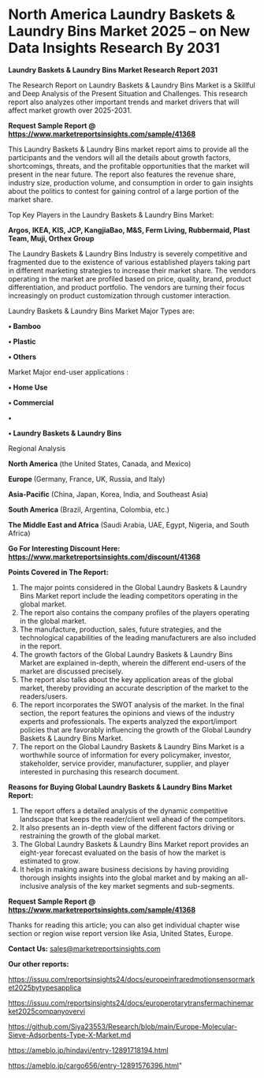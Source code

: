 # North America Laundry Baskets & Laundry Bins Market 2025 – on New Data Insights Research By 2031

<strong>Laundry Baskets & Laundry Bins Market Research Report 2031</strong>

The Research Report on Laundry Baskets & Laundry Bins Market is a Skillful and Deep Analysis of the Present Situation and Challenges. This research report also analyzes other important trends and market drivers that will affect market growth over 2025-2031.

<strong>Request Sample Report @ <a href=https://www.marketreportsinsights.com/sample/41368>https://www.marketreportsinsights.com/sample/41368</a></strong>

This Laundry Baskets & Laundry Bins market report aims to provide all the participants and the vendors will all the details about growth factors, shortcomings, threats, and the profitable opportunities that the market will present in the near future. The report also features the revenue share, industry size, production volume, and consumption in order to gain insights about the politics to contest for gaining control of a large portion of the market share.

Top Key Players in the Laundry Baskets & Laundry Bins Market:

<strong>Argos, IKEA, KIS, JCP, KangjiaBao, M&S, Ferm Living, Rubbermaid, Plast Team, Muji, Orthex Group</strong>

The Laundry Baskets & Laundry Bins Industry is severely competitive and fragmented due to the existence of various established players taking part in different marketing strategies to increase their market share. The vendors operating in the market are profiled based on price, quality, brand, product differentiation, and product portfolio. The vendors are turning their focus increasingly on product customization through customer interaction.

Laundry Baskets & Laundry Bins Market Major Types are:

<strong>•  Bamboo

•  Plastic

•  Others</strong>

Market Major end-user applications :

<strong>•  Home Use

•  Commercial

•  

•  Laundry Baskets & Laundry Bins</strong>

Regional Analysis

</u><strong><b>North America</b></strong> (the United States, Canada, and Mexico)

<strong><b>Europe </b></strong>(Germany, France, UK, Russia, and Italy)

<strong><b>Asia-Pacific</b></strong> (China, Japan, Korea, India, and Southeast Asia)

<strong><b>South America</b></strong> (Brazil, Argentina, Colombia, etc.)

<strong><b>The Middle East and Africa</b></strong> (Saudi Arabia, UAE, Egypt, Nigeria, and South Africa)

<strong>Go For Interesting Discount Here: <a href=https://www.marketreportsinsights.com/discount/41368>https://www.marketreportsinsights.com/discount/41368</a></strong>

<strong>Points Covered in The Report:</strong>
<ol>
  <li>The major points considered in the Global Laundry Baskets & Laundry Bins Market report include the leading competitors operating in the global market.</li>
  <li>The report also contains the company profiles of the players operating in the global market.</li>
  <li>The manufacture, production, sales, future strategies, and the technological capabilities of the leading manufacturers are also included in the report.</li>
  <li>The growth factors of the Global Laundry Baskets & Laundry Bins Market are explained in-depth, wherein the different end-users of the market are discussed precisely.</li>
  <li>The report also talks about the key application areas of the global market, thereby providing an accurate description of the market to the readers/users.</li>
  <li>The report incorporates the SWOT analysis of the market. In the final section, the report features the opinions and views of the industry experts and professionals. The experts analyzed the export/import policies that are favorably influencing the growth of the Global Laundry Baskets & Laundry Bins Market.</li>
  <li>The report on the Global Laundry Baskets & Laundry Bins Market is a worthwhile source of information for every policymaker, investor, stakeholder, service provider, manufacturer, supplier, and player interested in purchasing this research document.</li>
</ol>
<strong>Reasons for Buying Global Laundry Baskets & Laundry Bins Market Report:</strong>

<ol>
  <li>The report offers a detailed analysis of the dynamic competitive landscape that keeps the reader/client well ahead of the competitors.</li>
  <li>It also presents an in-depth view of the different factors driving or restraining the growth of the global market.</li>
  <li>The Global Laundry Baskets & Laundry Bins Market report provides an eight-year forecast evaluated on the basis of how the market is estimated to grow.</li>
  <li>It helps in making aware business decisions by having providing thorough insights insights into the global market and by making an all-inclusive analysis of the key market segments and sub-segments.</li>
</ol>
<strong>Request Sample Report @ <a href=https://www.marketreportsinsights.com/sample/41368>https://www.marketreportsinsights.com/sample/41368</a></strong>


Thanks for reading this article; you can also get individual chapter wise section or region wise report version like Asia, United States, Europe.

<strong>Contact Us:</strong>
sales@marketreportsinsights.com

<strong>Our other reports:</strong>

<a href=https://issuu.com/reportsinsights24/docs/europeinfraredmotionsensormarket2025bytypesapplica>https://issuu.com/reportsinsights24/docs/europeinfraredmotionsensormarket2025bytypesapplica</a>

<a href=https://issuu.com/reportsinsights24/docs/europerotarytransfermachinemarket2025companyovervi>https://issuu.com/reportsinsights24/docs/europerotarytransfermachinemarket2025companyovervi</a>

<a href=https://github.com/Siya23553/Research/blob/main/Europe-Molecular-Sieve-Adsorbents-Type-X-Market.md>https://github.com/Siya23553/Research/blob/main/Europe-Molecular-Sieve-Adsorbents-Type-X-Market.md</a>

<a href=https://ameblo.jp/hindavi/entry-12891718194.html>https://ameblo.jp/hindavi/entry-12891718194.html</a>

<a href=https://ameblo.jp/cargo656/entry-12891576396.html>https://ameblo.jp/cargo656/entry-12891576396.html</a>"
